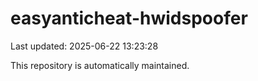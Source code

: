 # easyanticheat-hwidspoofer

Last updated: 2025-06-22 13:23:28

This repository is automatically maintained.
